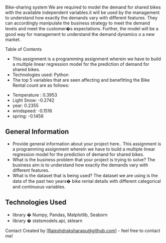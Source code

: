 Bike-sharing system
We are required to model the demand for shared bikes with the available independent variables.it will be used by the management to understand how exactly the demands vary with different features. They can accordingly manipulate the business strategy to meet the demand levels and meet the customer�s expectations. Further, the model will be a good way for management to understand the demand dynamics o a new market.

Table of Contents
* This assignment is a programming assignment wherein we have to build a multiple linear regression model for the prediction of demand for shared bikes.
* Technologies used: Python
* The top 5 variables that are seen affecting and benefitting the Bike Rental count are as follows:
- Temperature : 0.3953
- Light Snow: -0.2742
- year: 0.2355
- windspeed: -0.1516
- spring: -0.1456



## General Information
- Provide general information about your project here..
This assignment is a programming assignment wherein we have to build a multiple linear regression model for the prediction of demand for shared bikes.
- What is the business problem that your project is trying to solve?
The business aim is to understand how exactly the demands vary with different features. 
- What is the dataset that is being used?
The dataset we are using is the data of the past two years� bike rental details with different categorical and continuous variables.

## Technologies Used
- library � Numpy, Pandas, Matplotlib, Seaborn
- library � statsmodels.api, sklearn




Contact
Created by [Rajeshdraksharapu@github.com] - feel free to contact me!


